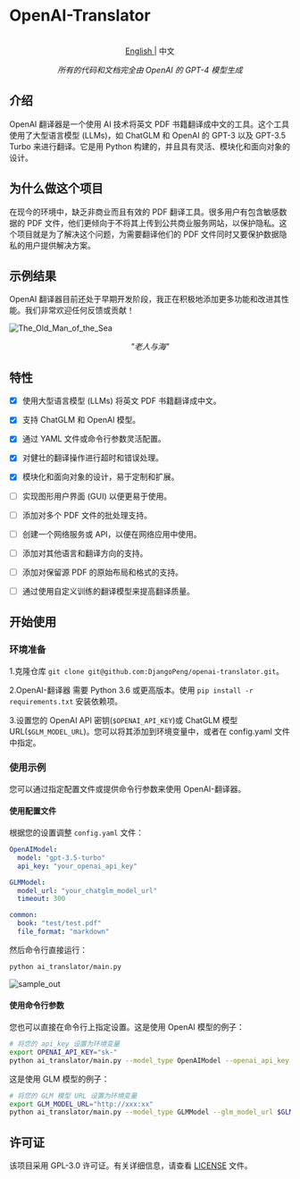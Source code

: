 # OpenAI-Translator

<p align="center">
    <br> <a href="README.md"> English </a> | 中文
</p>
<p align="center">
    <em>所有的代码和文档完全由 OpenAI 的 GPT-4 模型生成</em>
</p>

## 介绍

OpenAI 翻译器是一个使用 AI 技术将英文 PDF 书籍翻译成中文的工具。这个工具使用了大型语言模型 (LLMs)，如 ChatGLM 和 OpenAI 的 GPT-3 以及 GPT-3.5 Turbo 来进行翻译。它是用 Python 构建的，并且具有灵活、模块化和面向对象的设计。

## 为什么做这个项目

在现今的环境中，缺乏非商业而且有效的 PDF 翻译工具。很多用户有包含敏感数据的 PDF 文件，他们更倾向于不将其上传到公共商业服务网站，以保护隐私。这个项目就是为了解决这个问题，为需要翻译他们的 PDF 文件同时又要保护数据隐私的用户提供解决方案。

## 示例结果

OpenAI 翻译器目前还处于早期开发阶段，我正在积极地添加更多功能和改进其性能。我们非常欢迎任何反馈或贡献！

![The_Old_Man_of_the_Sea](images/sample_image_0.png)

<p align="center">
    <em>"老人与海"</em>
</p>

## 特性

- [X] 使用大型语言模型 (LLMs) 将英文 PDF 书籍翻译成中文。
- [X] 支持 ChatGLM 和 OpenAI 模型。
- [X] 通过 YAML 文件或命令行参数灵活配置。
- [X] 对健壮的翻译操作进行超时和错误处理。
- [X] 模块化和面向对象的设计，易于定制和扩展。
- [ ] 实现图形用户界面 (GUI) 以便更易于使用。
- [ ] 添加对多个 PDF 文件的批处理支持。
- [ ] 创建一个网络服务或 API，以便在网络应用中使用。
- [ ] 添加对其他语言和翻译方向的支持。
- [ ] 添加对保留源 PDF 的原始布局和格式的支持。
- [ ] 通过使用自定义训练的翻译模型来提高翻译质量。


## 开始使用

### 环境准备

1.克隆仓库 `git clone git@github.com:DjangoPeng/openai-translator.git`。

2.OpenAI-翻译器 需要 Python 3.6 或更高版本。使用 `pip install -r requirements.txt` 安装依赖项。

3.设置您的 OpenAI API 密钥(`$OPENAI_API_KEY`)或 ChatGLM 模型 URL(`$GLM_MODEL_URL`)。您可以将其添加到环境变量中，或者在 config.yaml 文件中指定。

### 使用示例

您可以通过指定配置文件或提供命令行参数来使用 OpenAI-翻译器。

#### 使用配置文件

根据您的设置调整 `config.yaml` 文件：

```yaml
OpenAIModel:
  model: "gpt-3.5-turbo"
  api_key: "your_openai_api_key"

GLMModel:
  model_url: "your_chatglm_model_url"
  timeout: 300

common:
  book: "test/test.pdf"
  file_format: "markdown"
```

然后命令行直接运行：

```bash
python ai_translator/main.py
```

![sample_out](images/sample_image_1.png)

#### 使用命令行参数

您也可以直接在命令行上指定设置。这是使用 OpenAI 模型的例子：

```bash
# 将您的 api_key 设置为环境变量
export OPENAI_API_KEY="sk-"
python ai_translator/main.py --model_type OpenAIModel --openai_api_key $OPENAI_API_KEY --file_format markdown --book tests/test.pdf --openai_model gpt-3.5-turbo --target_languages 冰岛语 日语
```

这是使用 GLM 模型的例子：

```bash
# 将您的 GLM 模型 URL 设置为环境变量
export GLM_MODEL_URL="http://xxx:xx"
python ai_translator/main.py --model_type GLMModel --glm_model_url $GLM_MODEL_URL --book tests/test.pdf 
```

## 许可证

该项目采用 GPL-3.0 许可证。有关详细信息，请查看 [LICENSE](LICENSE) 文件。




